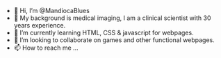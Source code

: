 - 👋 Hi, I’m @MandiocaBlues
- 👀 My background is medical imaging, I am a clinical scientist with 30 years experience.
- 🌱 I’m currently learning HTML, CSS & javascript for webpages.
- 💞️ I’m looking to collaborate on games and other functional webpages.
- 📫 How to reach me ...

<!---
MandiocaBlues/MandiocaBlues is a ✨ special ✨ repository because its `README.md` (this file) appears on your GitHub profile.
You can click the Preview link to take a look at your changes.
--->
